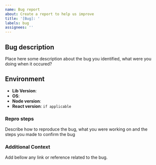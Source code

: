 ```yaml
---
name: Bug report
about: Create a report to help us improve
title: '[Bug]: '
labels: bug
assignees: ''
---
```


## Bug description

Place here some description about the bug you identified, what were you doing when it occured?

## Environment

- **Lib Version**:
- **OS**:
- **Node version**:
- **React version**: `if applicable`

### Repro steps

Describe how to reproduce the bug, what you were working on and the steps you made to confirm the bug

<!--
Quick tip:
 It's preferable to use a todo list format (like Environment section) but you're allowed to describe it as a text, be sure to be crystal clear about the information and steps, so we can figure out what happened.
 -->

### Additional Context

Add bellow any link or reference related to the bug.
